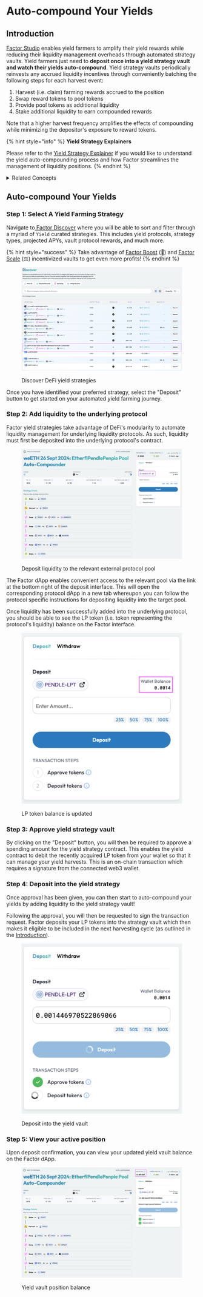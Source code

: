 # Auto-compound Your Yields

## Introduction

[Factor Studio](../../../factor-studio/factor-studio/) enables yield farmers to amplify their yield rewards while reducing their liquidity management overheads through automated strategy vaults. Yield farmers just need to **deposit once into a yield strategy vault and watch their yields auto-compound**. Yield strategy vaults periodically reinvests any accrued liquidity incentives through conveniently batching the following steps for each harvest event:

1. Harvest (i.e. claim) farming rewards accrued to the position
2. Swap reward tokens to pool tokens
3. Provide pool tokens as additional liquidity
4. Stake additional liquidity to earn compounded rewards

Note that a higher harvest frequency amplifies the effects of compounding while minimizing the depositor's exposure to reward tokens.

{% hint style="info" %}
**Yield Strategy Explainers**

Please refer to the [Yield Strategy Explainer](../../../getting-started/strategy-explainers/yield/) if you would like to understand the yield auto-compounding process and how Factor streamlines the management of liquidity positions.
{% endhint %}

<details>

<summary>Related Concepts</summary>

* [Yield Farming](../../../factor-building-blocks/yield/concepts/yield-farming.md) -> Providing liquidity to protocols which provide significant liquidity incentives

</details>

## Auto-compound Your Yields

### Step 1: Select A Yield Farming Strategy

Navigate to[ Factor Discover](https://app.factor.fi/discover) where you will be able to sort and filter through a myriad of `Yield` curated strategies. This includes yield protocols, strategy types, projected APYs, vault protocol rewards, and much more.

{% hint style="success" %}
Take advantage of [Factor Boost](../../../governance/factor-boost/) (🚀) and [Factor Scale](../../../governance/factor-scale/) (⚖️) incentivized vaults to get even more profits!
{% endhint %}

<figure><img src="../../../.gitbook/assets/UG_Yield_Add_1.png" alt=""><figcaption><p>Discover DeFi yield strategies</p></figcaption></figure>

Once you have identified your preferred strategy, select the "Deposit" button to get started on your automated yield farming journey.

### Step 2: Add liquidity to the underlying protocol

Factor yield strategies take advantage of DeFi's modularity to automate liquidity management for underlying liquidity protocols. As such, liquidity must first be deposited into the underlying protocol's contract.

<figure><img src="../../../.gitbook/assets/UG_Yield_Add_2.png" alt=""><figcaption><p>Deposit liquidity to the relevant external protocol pool</p></figcaption></figure>

The Factor dApp enables convenient access to the relevant pool via the link at the bottom right of the deposit interface. This will open the corresponding protocol dApp in a new tab whereupon you can follow the protocol specific instructions for depositing liquidity into the target pool.

Once liquidity has been successfully added into the underlying protocol, you should be able to see the LP token (i.e. token representing the protocol's liquidity) balance on the Factor interface.

<figure><img src="../../../.gitbook/assets/UG_Yield_Add_3.png" alt=""><figcaption><p>LP token balance is updated</p></figcaption></figure>

### Step 3: Approve yield strategy vault

By clicking on the "Deposit" button, you will then be required to approve a spending amount for the yield strategy contract. This enables the yield contract to debit the recently acquired LP token from your wallet so that it can manage your yield harvests. This is an on-chain transaction which requires a signature from the connected web3 wallet.

### Step 4: Deposit into the yield strategy <a href="#step-4-add-liquidity-to-your-leveraged-position" id="step-4-add-liquidity-to-your-leveraged-position"></a>

Once approval has been given, you can then start to auto-compound your yields by adding liquidity to the yield strategy vault!

Following the approval, you will then be requested to sign the transaction request. Factor deposits your LP tokens into the strategy vault which then makes it eligible to be included in the next harvesting cycle (as outlined in the [Introduction](auto-compound-your-yields.md#introduction)).

<figure><img src="../../../.gitbook/assets/UG_Yield_Add_4.png" alt=""><figcaption><p>Deposit into the yield vault</p></figcaption></figure>

### Step 5: View your active position <a href="#step-5-view-your-active-position" id="step-5-view-your-active-position"></a>

Upon deposit confirmation, you can view your updated yield vault balance on the Factor dApp.

<figure><img src="../../../.gitbook/assets/UG_Yield_Add_5.png" alt=""><figcaption><p>Yield vault position balance</p></figcaption></figure>
